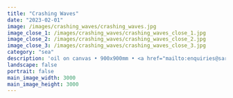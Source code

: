 ```yaml
---
title: "Crashing Waves"
date: "2023-02-01"
image: /images/crashing_waves/crashing_waves.jpg
image_close_1: /images/crashing_waves/crashing_waves_close_1.jpg
image_close_2: /images/crashing_waves/crashing_waves_close_2.jpg
image_close_3: /images/crashing_waves/crashing_waves_close_3.jpg
category: "sea"
description: 'oil on canvas • 900x900mm • <a href="mailto:enquiries@sarahanneartist.com" target="_blank" rel="noopener noreferrer">enquire</a>'
landscape: false
portrait: false
main_image_width: 3000
main_image_height: 3000
---
```

